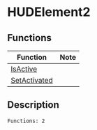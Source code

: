 # HUDElement2
## Functions
| Function | Note |
|----------|------|
|[IsActive](IsActive.md)| |
|[SetActivated](SetActivated.md)| |
## Description
```
Functions: 2
```